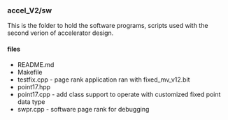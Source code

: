 ### accel\_V2/sw

This is the folder to hold the software programs, scripts used with the second verion of accelerator design.

#### files
- README.md
- Makefile
- testfix.cpp - page rank application ran with fixed\_mv\_v12.bit
- point17.hpp
- point17.cpp - add class support to operate with customized fixed point data type
- swpr.cpp - software page rank for debugging
